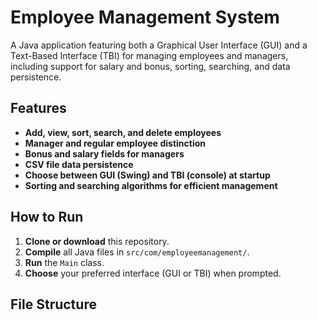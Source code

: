 # Employee Management System

A Java application featuring both a Graphical User Interface (GUI) and a Text-Based Interface (TBI) for managing employees and managers, including support for salary and bonus, sorting, searching, and data persistence.

## Features
- **Add, view, sort, search, and delete employees**
- **Manager and regular employee distinction**
- **Bonus and salary fields for managers**
- **CSV file data persistence**
- **Choose between GUI (Swing) and TBI (console) at startup**
- **Sorting and searching algorithms for efficient management**

## How to Run

1. **Clone or download** this repository.
2. **Compile** all Java files in `src/com/employeemanagement/`.
3. **Run** the `Main` class.
4. **Choose** your preferred interface (GUI or TBI) when prompted.

## File Structure
